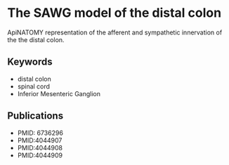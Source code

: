 # The SAWG model of the distal colon

ApiNATOMY representation of the afferent and sympathetic innervation of the the distal colon.

## Keywords
* distal colon
* spinal cord
* Inferior Mesenteric Ganglion

## Publications
* PMID: 6736296
* PMID:4044907
* PMID:4044908
* PMID:4044909
